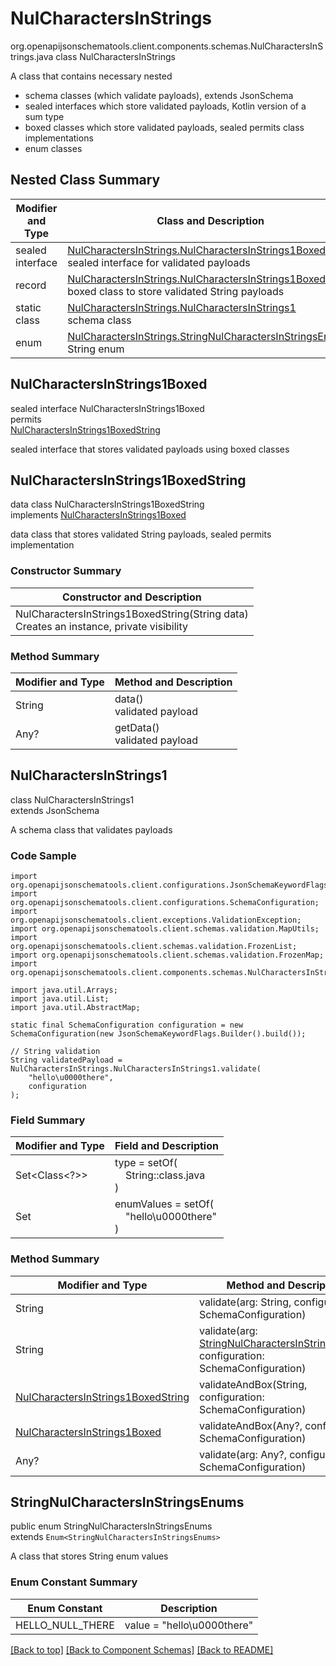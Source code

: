 # NulCharactersInStrings
org.openapijsonschematools.client.components.schemas.NulCharactersInStrings.java
class NulCharactersInStrings<br>

A class that contains necessary nested
- schema classes (which validate payloads), extends JsonSchema
- sealed interfaces which store validated payloads, Kotlin version of a sum type
- boxed classes which store validated payloads, sealed permits class implementations
- enum classes

## Nested Class Summary
| Modifier and Type | Class and Description |
| ----------------- | ---------------------- |
| sealed interface | [NulCharactersInStrings.NulCharactersInStrings1Boxed](#nulcharactersinstrings1boxed)<br> sealed interface for validated payloads |
| record | [NulCharactersInStrings.NulCharactersInStrings1BoxedString](#nulcharactersinstrings1boxedstring)<br> boxed class to store validated String payloads |
| static class | [NulCharactersInStrings.NulCharactersInStrings1](#nulcharactersinstrings1)<br> schema class |
| enum | [NulCharactersInStrings.StringNulCharactersInStringsEnums](#stringnulcharactersinstringsenums)<br>String enum |

## NulCharactersInStrings1Boxed
sealed interface NulCharactersInStrings1Boxed<br>
permits<br>
[NulCharactersInStrings1BoxedString](#nulcharactersinstrings1boxedstring)

sealed interface that stores validated payloads using boxed classes

## NulCharactersInStrings1BoxedString
data class NulCharactersInStrings1BoxedString<br>
implements [NulCharactersInStrings1Boxed](#nulcharactersinstrings1boxed)

data class that stores validated String payloads, sealed permits implementation

### Constructor Summary
| Constructor and Description |
| --------------------------- |
| NulCharactersInStrings1BoxedString(String data)<br>Creates an instance, private visibility |

### Method Summary
| Modifier and Type | Method and Description |
| ----------------- | ---------------------- |
| String | data()<br>validated payload |
| Any? | getData()<br>validated payload |

## NulCharactersInStrings1
class NulCharactersInStrings1<br>
extends JsonSchema

A schema class that validates payloads

### Code Sample
```
import org.openapijsonschematools.client.configurations.JsonSchemaKeywordFlags;
import org.openapijsonschematools.client.configurations.SchemaConfiguration;
import org.openapijsonschematools.client.exceptions.ValidationException;
import org.openapijsonschematools.client.schemas.validation.MapUtils;
import org.openapijsonschematools.client.schemas.validation.FrozenList;
import org.openapijsonschematools.client.schemas.validation.FrozenMap;
import org.openapijsonschematools.client.components.schemas.NulCharactersInStrings;

import java.util.Arrays;
import java.util.List;
import java.util.AbstractMap;

static final SchemaConfiguration configuration = new SchemaConfiguration(new JsonSchemaKeywordFlags.Builder().build());

// String validation
String validatedPayload = NulCharactersInStrings.NulCharactersInStrings1.validate(
    "hello\u0000there",
    configuration
);
```

### Field Summary
| Modifier and Type | Field and Description |
| ----------------- | ---------------------- |
| Set<Class<?>> | type = setOf(<br/>&nbsp;&nbsp;&nbsp;&nbsp;String::class.java<br/>)<br/> |
| Set<Any> | enumValues = setOf(<br>&nbsp;&nbsp;&nbsp;&nbsp;"hello\u0000there"<br>)<br> |

### Method Summary
| Modifier and Type | Method and Description |
| ----------------- | ---------------------- |
| String | validate(arg: String, configuration: SchemaConfiguration) |
| String | validate(arg: [StringNulCharactersInStringsEnums](#stringnulcharactersinstringsenums), configuration: SchemaConfiguration) |
| [NulCharactersInStrings1BoxedString](#nulcharactersinstrings1boxedstring) | validateAndBox(String, configuration: SchemaConfiguration) |
| [NulCharactersInStrings1Boxed](#nulcharactersinstrings1boxed) | validateAndBox(Any?, configuration: SchemaConfiguration) |
| Any? | validate(arg: Any?, configuration: SchemaConfiguration) |

## StringNulCharactersInStringsEnums
public enum StringNulCharactersInStringsEnums<br>
extends `Enum<StringNulCharactersInStringsEnums>`

A class that stores String enum values

### Enum Constant Summary
| Enum Constant | Description |
| ------------- | ----------- |
| HELLO_NULL_THERE | value = "hello\u0000there" |

[[Back to top]](#top) [[Back to Component Schemas]](../../../README.md#Component-Schemas) [[Back to README]](../../../README.md)
